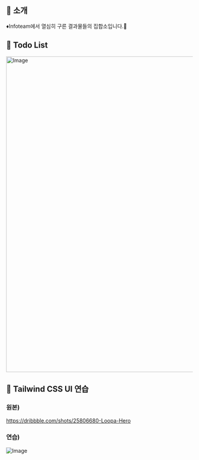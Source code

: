 ## 📝 소개
♦︎Infoteam에서 열심히 구른 결과물들의 집합소입니다.🤭

## 📌 Todo List
<img width="850" alt="Image" src="https://github.com/user-attachments/assets/46b37cd4-d3b5-4ab3-a488-22396ef337f1" />

## 👀 Tailwind CSS UI 연습
### 원본)
https://dribbble.com/shots/25806680-Loopa-Hero

### 연습)
![Image](https://github.com/user-attachments/assets/730d6d8f-d7a8-45ed-bb72-4d81c60d340f)
